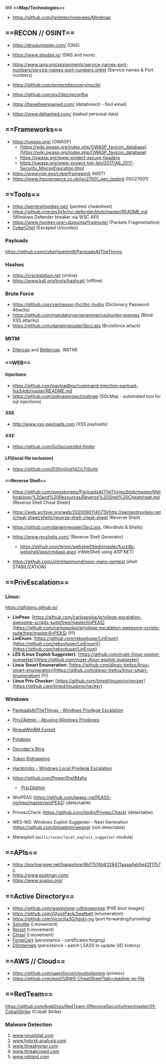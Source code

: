 Í## **==Map/Technologies==**
-  https://github.com/Ignitetechnologies/Mindmap

## **==RECON // OSINT==**
-  https://dnsdumpster.com/ (DNS)
-  https://www.shodan.io/ (DNS and more)
- https://www.iana.org/assignments/service-names-port-numbers/service-names-port-numbers.xhtml (Service names & Port numbers)
- https://github.com/projectdiscovery/nuclei
- https://github.com/six2dez/reconftw

- https://haveibeenpwned.com/ (databreach - find email)
- https://www.dehashed.com/ (leaked personal data)

## ==**Frameworks**==
-  https://owasp.org/ (OWASP)
	 - [https://wiki.owasp.org/index.php/OWASP_favicon_database](https://wiki.owasp.org/index.php/OWASP_favicon_database)
	 - https://owasp.org/www-project-secure-headers
	 - https://owasp.org/www-project-top-ten/2017/A6_2017-Security_Misconfiguration.html
-  https://www.nist.gov/cyberframework (NIST)
-  https://www.itgovernance.co.uk/iso27001_pen_testing (ISO27001)

## **==Tools==**
- https://pentestmonkey.net/ (pentest cheatsheet)
-  https://github.com/es3n1n/no-defender/blob/master/README.md (Windows Defender breaker via WSC API)
- https://www.monkey.org/~dugsong/fragroute/ (Packets Fragmentation)
- [CyberChef](https://icyberchef.com/) (Escaped Unicodes) 
  
### **Payloads**
 https://github.com/cyberheartmi9/PayloadsAllTheThings 
 
### **Hashes**
-  https://crackstation.net (online)
  - https://www.kali.org/tools/hashcat/ (offline)
    
### **Brute Force**
-  https://github.com/vanhauser-thc/thc-hydra (Dictionary Password Attacks)
-  https://github.com/mandatoryprogrammer/xsshunter-express (Blind XSS attacks)
-  https://github.com/danielmiessler/SecLists (Bruteforce attack)
  
### **MITM**
-  [Ettercap](https://www.ettercap-project.org/) and [Bettercap](https://www.bettercap.org/). (MITM)
  
### ==**WEB**==
#### **Injections**
-  https://github.com/payloadbox/command-injection-payload-list/blob/master/README.md 
- https://github.com/sqlmapproject/sqlmap (SQLMap - automated tool for sql injections)
#### **XSS**
- http://www.xss-payloads.com (XSS payloads)
#### **XXE**
- https://github.com/GoSecure/dtd-finder
#### **LFI(local file inclusion)**
- https://github.com/D35m0nd142/LFISuite 
  
#### ==Reverse Shell==
-  https://github.com/swisskyrepo/PayloadsAllTheThings/blob/master/Methodology%20and%20Resources/Reverse%20Shell%20Cheatsheet.md (Reverse Shell Cheat Sheet)
-  https://web.archive.org/web/20200901140719/http://pentestmonkey.net/cheat-sheet/shells/reverse-shell-cheat-sheet (Reverse Shell)
-  https://github.com/danielmiessler/SecLists. (Wordlists & Shells)
- https://www.revshells.com/ (Reverse Shell Generator)
  - https://github.com/tennc/webshell/blob/master/fuzzdb-webshell/asp/cmdasp.aspx (rWebShell using ASP.NET)
    
- https://github.com/JohnHammond/poor-mans-pentest (shell STABILIZATION)    

## **==PrivEscalation==**
### **Linux:**
https://gtfobins.github.io/
- **LinPeas**: [https://github.com/carlospolop/privilege-escalation-awesome-scripts-suite/tree/master/linPEAS](https://github.com/carlospolop/privilege-escalation-awesome-scripts-suite/tree/master/linPEAS)  (!!!)
- **LinEnum:** [https://github.com/rebootuser/LinEnum](https://github.com/rebootuser/LinEnum)[](https://github.com/rebootuser/LinEnum)
- **LES (Linux Exploit Suggester):** [https://github.com/mzet-/linux-exploit-suggester](https://github.com/mzet-/linux-exploit-suggester)
- **Linux Smart Enumeration:** [https://github.com/diego-treitos/linux-smart-enumeration](https://github.com/diego-treitos/linux-smart-enumeration) (!!!)
- **Linux Priv Checker:** [https://github.com/linted/linuxprivchecker](https://github.com/linted/linuxprivchecker)

### **Windows**
- [PayloadsAllTheThings - Windows Privilege Escalation](https://github.com/swisskyrepo/PayloadsAllTheThings/blob/master/Methodology%20and%20Resources/Windows%20-%20Privilege%20Escalation.md)
- [Priv2Admin - Abusing Windows Privileges](https://github.com/gtworek/Priv2Admin)
- [RogueWinRM Exploit](https://github.com/antonioCoco/RogueWinRM)
- [Potatoes](https://jlajara.gitlab.io/others/2020/11/22/Potatoes_Windows_Privesc.html)
- [Decoder's Blog](https://decoder.cloud/)
- [Token Kidnapping](https://dl.packetstormsecurity.net/papers/presentations/TokenKidnapping.pdf)
- [Hacktricks - Windows Local Privilege Escalation](https://book.hacktricks.xyz/windows-hardening/windows-local-privilege-escalation)
- https://github.com/PowerShellMafia
  
  -  [Priv2Admin](https://github.com/gtworek/Priv2Admin)

- WinPEAS (https://github.com/peass-ng/PEASS-ng/tree/master/winPEAS) (detectable)
- PrivescCheck (https://github.com/itm4n/PrivescCheck) (detectable)
- WES-NG: Windows Exploit Suggester - Next Generation (https://github.com/bitsadmin/wesng) (not-detectable)
- Metasploit (`multi/recon/local_exploit_suggester` module)


## **==APIs==**
- https://portswigger.net/bappstore/6bf7574b632847faaaa4eb5e42f1757c
- https://www.postman.com/
- https://www.soapui.org/
  
## ==Active Directory==
- https://github.com/wavestone-cdt/powerpxe (PXE boot images) 
- https://github.com/GhostPack/Seatbelt (enumeration)
- https://github.com/nicocha30/ligolo-ng (port forwarding/tunneling)
- [Sshuttle](https://github.com/sshuttle/sshuttle) (l.movement)
- [Rpivot](https://github.com/klsecservices/rpivot) (l.movement)
- [Chisel](https://github.com/jpillora/chisel) (l.movement)
- [ForgeCert](https://github.com/GhostPack/ForgeCert) (persistance - certificates forging)
- [DSInternals](https://github.com/MichaelGrafnetter/DSInternals) (persistance -  patch LSASS to update SID history)
## **==AWS // Cloud==**

- https://github.com/salesforce/cloudsplaining (privesc)
- https://github.com/eon01/AWS-CheatSheet?tab=readme-ov-file


## **==RedTeam==**
https://github.com/bigb0sss/RedTeam-OffensiveSecurity/tree/master/01-CobaltStrike (Cobalt Strike)
### Malware Detection
1. www.virustotal.com
2. www.hybrid-analysis.com
3. www.threatminer.com
4. www.threatcrowd.com
5. www.robtext.com

